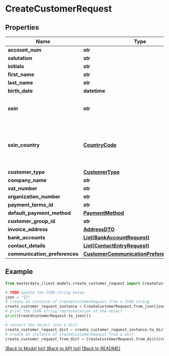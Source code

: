 # CreateCustomerRequest


## Properties

Name | Type | Description | Notes
------------ | ------------- | ------------- | -------------
**account_num** | **str** |  | [optional] 
**salutation** | **str** |  | [optional] 
**initials** | **str** |  | [optional] 
**first_name** | **str** |  | [optional] 
**last_name** | **str** |  | [optional] 
**birth_date** | **datetime** |  | [optional] 
**ssin** | **str** | Social security identification number | [optional] 
**ssin_country** | [**CountryCode**](CountryCode.md) | Social security identification number country, used for validation | [optional] 
**customer_type** | [**CustomerType**](CustomerType.md) |  | [optional] 
**company_name** | **str** |  | [optional] 
**vat_number** | **str** |  | [optional] 
**organization_number** | **str** |  | [optional] 
**payment_terms_id** | **str** |  | [optional] 
**default_payment_method** | [**PaymentMethod**](PaymentMethod.md) |  | [optional] 
**customer_group_id** | **str** |  | [optional] 
**invoice_address** | [**AddressDTO**](AddressDTO.md) |  | [optional] 
**bank_accounts** | [**List[BankAccountRequest]**](BankAccountRequest.md) |  | [optional] 
**contact_details** | [**List[ContactEntryRequest]**](ContactEntryRequest.md) |  | [optional] 
**communication_preferences** | [**CustomerCommunicationPreferencesRequest**](CustomerCommunicationPreferencesRequest.md) |  | [optional] 

## Example

```python
from masterdata_client.models.create_customer_request import CreateCustomerRequest

# TODO update the JSON string below
json = "{}"
# create an instance of CreateCustomerRequest from a JSON string
create_customer_request_instance = CreateCustomerRequest.from_json(json)
# print the JSON string representation of the object
print(CreateCustomerRequest.to_json())

# convert the object into a dict
create_customer_request_dict = create_customer_request_instance.to_dict()
# create an instance of CreateCustomerRequest from a dict
create_customer_request_from_dict = CreateCustomerRequest.from_dict(create_customer_request_dict)
```
[[Back to Model list]](../README.md#documentation-for-models) [[Back to API list]](../README.md#documentation-for-api-endpoints) [[Back to README]](../README.md)



